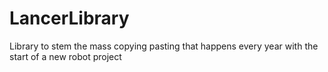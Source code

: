 # LancerLibrary

Library to stem the mass copying pasting that happens every year with the start of a new robot project
